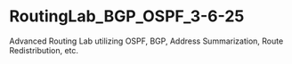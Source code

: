 # RoutingLab_BGP_OSPF_3-6-25
Advanced Routing Lab utilizing OSPF, BGP, Address Summarization, Route Redistribution, etc.
